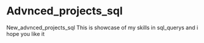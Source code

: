 # Advnced_projects_sql
New_advnced_projects_sql
This is showcase of my skills in sql_querys and i hope you like it 
